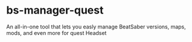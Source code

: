 # bs-manager-quest
An all-in-one tool that lets you easly manage BeatSaber versions, maps, mods, and even more for quest Headset
